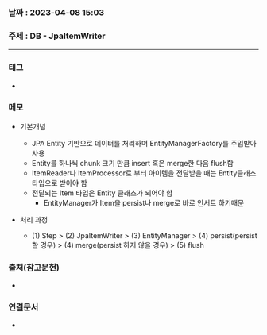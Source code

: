 ### 날짜 : 2023-04-08 15:03
### 주제 : DB - JpaItemWriter
---
### 태그
* 

### 메모
* 기본개념
	* JPA Entity 기반으로 데이터를 처리하며 EntityManagerFactory를 주입받아 사용
	* Entity를 하나씩 chunk 크기 만큼 insert 혹은 merge한 다음 flush함
	* ItemReader나 ItemProcessor로 부터 아이템을 전달받을 때는 Entity클래스 타입으로 받아야 함
	* 전달되는 Item 타입은 Entity 클래스가 되어야 함
		* EntityManager가 Item을 persist나 merge로 바로 인서트 하기때문

* 처리 과정
	* (1) Step > (2) JpaItemWriter > (3) EntityManager
								                    > (4) persist(persist할 경우)
								                    > (4) merge(persist 하지 않을 경우)
			> (5) flush
			
### 출처(참고문헌)
-  

### 연결문서
- 